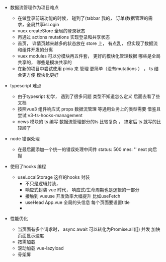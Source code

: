 - 数据流管理作为项目难点
    - 在做登录前端功能的时候， 碰到了(tabbar 我的， 订单)数据管理的需求，全局共享isLogin 
    - vuex  createStore 全局的登录状态
    - 再通过 actions mutations 实现登录和共享状态
    - 首页， 详情页越来越多的状态放在 store 上， 有点乱， 但实现了数据流和组件开发的分离
    - vuex  modules 可以分模块再五件套， 更好的模块化管理数据
        哪些是全局共享的， 哪些是模块共享的 
    - 在新的项目中尝试使用 pinia 来 管理 
        更简单（没有mutations ） ， ts 结合更方便  模块化更好

- typescript 难点 
    - 由于typesript 初学， 遇到了很多问题 类型不知道怎么定义
        后面去看了些文档
    - 按照vue3 组件响应式 props  数据流管理 等通用业务上的类型需要
        借鉴且尝试 
        v3-ts-hooks-management
    - news 模块的  ts 编写
        数据流管理部分的ts 比较复杂 ， 搞定后 ts 就写的比较顺了

- node 错误处理
    - 在最后面添加一个统一的错误处理中间件 
        status: 500
        mes: ''
        next 向后抛

- 使用了hooks 编程
    - useLocalStorage 这样的hooks 封装
        - 不只是逻辑封装， 
        - 响应式封装 vue 时代， 响应式/生命周期也是逻辑的一部分
        - 接触到 vueuse 开发效率大幅提升 比如useFetch
        - useHead App.vue 全局的头信息 每个页面要设置title
        - 

- 性能优化
    - 当页面有多个请求时， async await 可以转化为Promise.all([]) 并发
        加快页面显示速度
    - 按需加载 
    - 滚动加载  vue-lazyload  
    - 骨架屏 